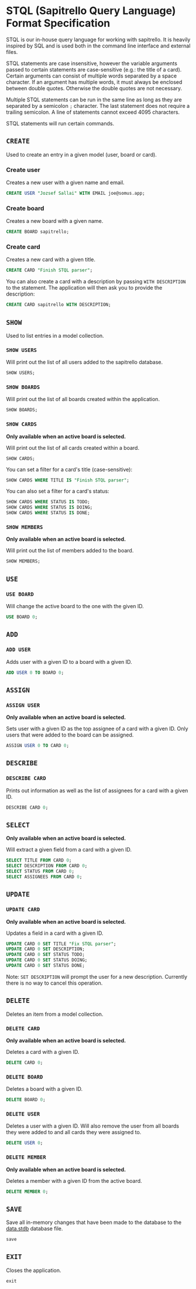 # STQL (Sapitrello Query Language) Format Specification

STQL is our in-house query language for working with sapitrello. It is heavily
inspired by SQL and is used both in the command line interface and external
files.

STQL statements are case insensitive, however the variable arguments passed to
certain statements are case-sensitive (e.g.: the title of a card). Certain
arguments can consist of multiple words separated by a space character. If an
argument has multiple words, it must always be enclosed between double quotes.
Otherwise the double quotes are not necessary.

Multiple STQL statements can be run in the same line as long as they are
separated by a semicolon `;` character. The last statement does not require a
trailing semicolon. A line of statements cannot exceed 4095 characters.

STQL statements will run certain commands.

## `CREATE`

Used to create an entry in a given model (user, board or card).

### Create user

Creates a new user with a given name and email.

```sql
CREATE USER "Jozsef Sallai" WITH EMAIL joe@somus.app;
```

### Create board

Creates a new board with a given name.

```sql
CREATE BOARD sapitrello;
```

### Create card

Creates a new card with a given title.

```sql
CREATE CARD "Finish STQL parser";
```

You can also create a card with a description by passing `WITH DESCRIPTION` to
the statement. The application will then ask you to provide the description:

```sql
CREATE CARD sapitrello WITH DESCRIPTION;
```

## `SHOW`

Used to list entries in a model collection.

### `SHOW USERS`

Will print out the list of all users added to the sapitrello database.

```sql
SHOW USERS;
```

### `SHOW BOARDS`

Will print out the list of all boards created within the application.

```sql
SHOW BOARDS;
```

### `SHOW CARDS`

**Only available when an active board is selected.**

Will print out the list of all cards created within a board.

```
SHOW CARDS;
```

You can set a filter for a card's title (case-sensitive):

```sql
SHOW CARDS WHERE TITLE IS "Finish STQL parser";
```

You can also set a filter for a card's status:

```sql
SHOW CARDS WHERE STATUS IS TODO;
SHOW CARDS WHERE STATUS IS DOING;
SHOW CARDS WHERE STATUS IS DONE;
```

### `SHOW MEMBERS`

**Only available when an active board is selected.**

Will print out the list of members added to the board.

```sql
SHOW MEMBERS;
```

## `USE`

### `USE BOARD`

Will change the active board to the one with the given ID.

```sql
USE BOARD 0;
```

## `ADD`

### `ADD USER`

Adds user with a given ID to a board with a given ID.

```sql
ADD USER 0 TO BOARD 0;
```

## `ASSIGN`

### `ASSIGN USER`

**Only available when an active board is selected.**

Sets user with a given ID as the top assignee of a card with a given ID. Only
users that were added to the board can be assigned.

```sql
ASSIGN USER 0 TO CARD 0;
```

## `DESCRIBE`

### `DESCRIBE CARD`

Prints out information as well as the list of assignees for a card with a given
ID.

```sql
DESCRIBE CARD 0;
```

## `SELECT`

**Only available when an active board is selected.**

Will extract a given field from a card with a given ID.

```sql
SELECT TITLE FROM CARD 0;
SELECT DESCRIPTION FROM CARD 0;
SELECT STATUS FROM CARD 0;
SELECT ASSIGNEES FROM CARD 0;
```

## `UPDATE`

### `UPDATE CARD`

**Only available when an active board is selected.**

Updates a field in a card with a given ID.

```sql
UPDATE CARD 0 SET TITLE "Fix STQL parser";
UPDATE CARD 0 SET DESCRIPTION;
UPDATE CARD 0 SET STATUS TODO;
UPDATE CARD 0 SET STATUS DOING;
UPDATE CARD 0 SET STATUS DONE;
```

Note: `SET DESCRIPTION` will prompt the user for a new description. Currently
there is no way to cancel this operation.

## `DELETE`

Deletes an item from a model collection.

### `DELETE CARD`

**Only available when an active board is selected.**

Deletes a card with a given ID.

```sql
DELETE CARD 0;
```

### `DELETE BOARD`

Deletes a board with a given ID.

```sql
DELETE BOARD 0;
```

### `DELETE USER`

Deletes a user with a given ID. Will also remove the user from all boards they
were added to and all cards they were assigned to.

```sql
DELETE USER 0;
```

### `DELETE MEMBER`

**Only available when an active board is selected.**

Deletes a member with a given ID from the active board.

```sql
DELETE MEMBER 0;
```

## `SAVE`

Save all in-memory changes that have been made to the database to the
[data.stdb](stdb-docs) database file.

```sql
save
```

## `EXIT`

Closes the application.

```sql
exit
```

[stdb-docs]: https://github.com/Kataee/sapitrello/blob/main/docs/STDB_FORMAT.md
